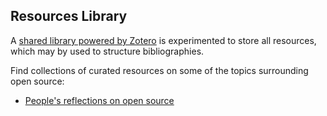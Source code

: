 ## Resources Library

A [shared library powered by Zotero](https://www.zotero.org/groups/5352918/open_source_undefined/library)
is experimented to store all resources, which may by used to structure bibliographies.

Find collections of curated resources on some of the topics surrounding open source:

- [People's reflections on open source](open-source-reflections.md)

